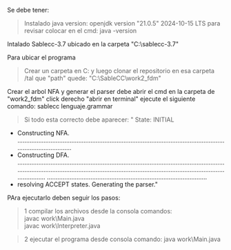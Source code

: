 Se debe tener:
> Instalado java
version: openjdk version "21.0.5" 2024-10-15 LTS
para revisar colocar en el cmd: java -version

Intalado Sablecc-3.7 
ubicado en la carpeta "C:\sablecc-3.7"

Para ubicar el programa
>Crear un carpeta en C: y luego clonar el repositorio en esa carpeta
/tal que "path" quede: "C:\SableCC\work2_fdm"

Crear el arbol NFA y generar el parser
debe abrir el cmd en la carpeta de "work2_fdm"
click derecho "abrir en terminal"
ejecute el siguiente comando:
sablecc lenguaje.grammar
>Si todo esta correcto debe aparecer:
" State: INITIAL
 - Constructing NFA.
......................................................................................................................................................
 - Constructing DFA.
..............................................................................................................................................................................................................................................................
............................................................................................
 - resolving ACCEPT states.
Generating the parser."

PAra ejecutarlo deben seguir los pasos:
>1 compilar los archivos desde la consola
comandos:  
javac work\Main.java  
javac work\Interpreter.java    

>2 ejecutar el programa desde consola 
comando:
java work\Main.java
